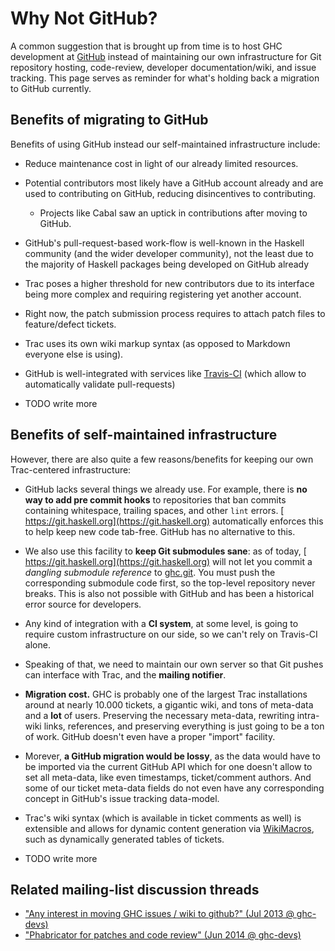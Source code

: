 # Why Not GitHub?


A common suggestion that is brought up from time is to host GHC development at [ GitHub](https://github.com/) instead of maintaining our own infrastructure for Git repository hosting, code-review, developer documentation/wiki, and issue tracking. This page serves as reminder for what's holding back a migration to GitHub currently.

## Benefits of migrating to GitHub


Benefits of using GitHub instead our self-maintained infrastructure include:

- Reduce maintenance cost in light of our already limited resources.
- Potential contributors most likely have a GitHub account already and are used to contributing on GitHub, reducing disincentives to contributing.

  - Projects like Cabal saw an uptick in contributions after moving to GitHub.
- GitHub's pull-request-based work-flow is well-known in the Haskell community (and the wider developer community), not the least due to the majority of Haskell packages being developed on GitHub already
- Trac poses a higher threshold for new contributors due to its interface being more complex and requiring registering yet another account.
- Right now, the patch submission process requires to attach patch files to feature/defect tickets.
- Trac uses its own wiki markup syntax (as opposed to Markdown everyone else is using).
- GitHub is well-integrated with services like [ Travis-CI](https://travis-ci.org) (which allow to automatically validate pull-requests)
- TODO write more

## Benefits of self-maintained infrastructure


However, there are also quite a few reasons/benefits for keeping our own Trac-centered infrastructure:

- GitHub lacks several things we already use. For example, there is **no way to add pre commit hooks** to repositories that ban commits containing whitespace, trailing spaces, and other `lint` errors. [ https://git.haskell.org](https://git.haskell.org) automatically enforces this to help keep new code tab-free. GitHub has no alternative to this.

- We also use this facility to **keep Git submodules sane**: as of today, [ https://git.haskell.org](https://git.haskell.org) will not let you commit a *dangling submodule reference* to [ ghc.git](https://git.haskell.org/ghc.git). You must push the corresponding submodule code first, so the top-level repository never breaks. This is also not possible with GitHub and has been a historical error source for developers.

- Any kind of integration with a **CI system**, at some level, is going to require custom infrastructure on our side, so we can't rely on Travis-CI alone.

- Speaking of that, we need to maintain our own server so that Git pushes can interface with Trac, and the **mailing notifier**.

- **Migration cost.** GHC is probably one of the largest Trac installations around at nearly 10.000 tickets, a gigantic wiki, and tons of meta-data and a **lot** of users. Preserving the necessary meta-data, rewriting intra-wiki links, references, and preserving everything is just going to be a ton of work. GitHub doesn't even have a proper "import" facility.

- Morever, **a GitHub migration would be lossy**, as the data would have to be imported via the current GitHub API which for one doesn't allow to set all meta-data, like even timestamps, ticket/comment authors. And some of our ticket meta-data fields do not even have any corresponding concept in GitHub's issue tracking data-model.

- Trac's wiki syntax (which is available in ticket comments as well) is extensible and allows for dynamic content generation via [WikiMacros](wiki-macros), such as dynamically generated tables of tickets.

- TODO write more

## Related mailing-list discussion threads

- [ "Any interest in moving GHC issues / wiki to github?" (Jul 2013 @ ghc-devs)](http://thread.gmane.org/gmane.comp.lang.haskell.ghc.devel/1444)
- [ "Phabricator for patches and code review" (Jun 2014 @ ghc-devs)](http://thread.gmane.org/gmane.comp.lang.haskell.ghc.devel/4829/focus=4861)